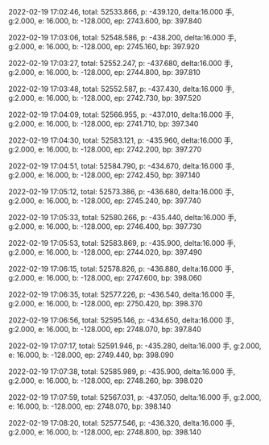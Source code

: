 2022-02-19 17:02:46, total: 52533.866, p: -439.120, delta:16.000 手, g:2.000, e: 16.000, b: -128.000, ep: 2743.600, bp: 397.840

2022-02-19 17:03:06, total: 52548.586, p: -438.200, delta:16.000 手, g:2.000, e: 16.000, b: -128.000, ep: 2745.160, bp: 397.920

2022-02-19 17:03:27, total: 52552.247, p: -437.680, delta:16.000 手, g:2.000, e: 16.000, b: -128.000, ep: 2744.800, bp: 397.810

2022-02-19 17:03:48, total: 52552.587, p: -437.430, delta:16.000 手, g:2.000, e: 16.000, b: -128.000, ep: 2742.730, bp: 397.520

2022-02-19 17:04:09, total: 52566.955, p: -437.010, delta:16.000 手, g:2.000, e: 16.000, b: -128.000, ep: 2741.710, bp: 397.340

2022-02-19 17:04:30, total: 52583.121, p: -435.960, delta:16.000 手, g:2.000, e: 16.000, b: -128.000, ep: 2742.200, bp: 397.270

2022-02-19 17:04:51, total: 52584.790, p: -434.670, delta:16.000 手, g:2.000, e: 16.000, b: -128.000, ep: 2742.450, bp: 397.140

2022-02-19 17:05:12, total: 52573.386, p: -436.680, delta:16.000 手, g:2.000, e: 16.000, b: -128.000, ep: 2745.240, bp: 397.740

2022-02-19 17:05:33, total: 52580.266, p: -435.440, delta:16.000 手, g:2.000, e: 16.000, b: -128.000, ep: 2746.400, bp: 397.730

2022-02-19 17:05:53, total: 52583.869, p: -435.900, delta:16.000 手, g:2.000, e: 16.000, b: -128.000, ep: 2744.020, bp: 397.490

2022-02-19 17:06:15, total: 52578.826, p: -436.880, delta:16.000 手, g:2.000, e: 16.000, b: -128.000, ep: 2747.600, bp: 398.060

2022-02-19 17:06:35, total: 52577.226, p: -436.540, delta:16.000 手, g:2.000, e: 16.000, b: -128.000, ep: 2750.420, bp: 398.370

2022-02-19 17:06:56, total: 52595.146, p: -434.650, delta:16.000 手, g:2.000, e: 16.000, b: -128.000, ep: 2748.070, bp: 397.840

2022-02-19 17:07:17, total: 52591.946, p: -435.280, delta:16.000 手, g:2.000, e: 16.000, b: -128.000, ep: 2749.440, bp: 398.090

2022-02-19 17:07:38, total: 52585.989, p: -435.900, delta:16.000 手, g:2.000, e: 16.000, b: -128.000, ep: 2748.260, bp: 398.020

2022-02-19 17:07:59, total: 52567.031, p: -437.050, delta:16.000 手, g:2.000, e: 16.000, b: -128.000, ep: 2748.070, bp: 398.140

2022-02-19 17:08:20, total: 52577.546, p: -436.320, delta:16.000 手, g:2.000, e: 16.000, b: -128.000, ep: 2748.800, bp: 398.140